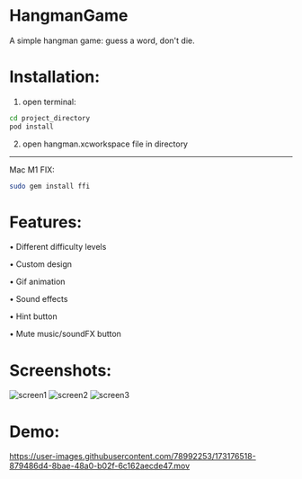 # HangmanGame

A simple hangman game: guess a word, don't die.

# Installation:

1. open terminal:

```sh
cd project_directory
pod install
```
2. open hangman.xcworkspace file in directory
-----------
Mac M1 FIX: 

```sh
sudo gem install ffi
```

# Features:

• Different difficulty levels

• Custom design

• Gif animation

• Sound effects

• Hint button

• Mute music/soundFX button

# Screenshots:

![screen1](https://user-images.githubusercontent.com/78992253/173176223-b25596a2-2c19-49a1-a729-ba01bfbad537.png)
![screen2](https://user-images.githubusercontent.com/78992253/173176294-834da72f-cf05-4413-9059-5f8f33835a15.png)
![screen3](https://user-images.githubusercontent.com/78992253/173176296-07602b40-0789-448d-a80d-0090390147df.png)

# Demo:

https://user-images.githubusercontent.com/78992253/173176518-879486d4-8bae-48a0-b02f-6c162aecde47.mov
